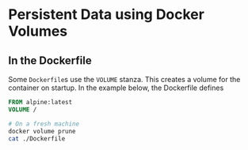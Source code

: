 # Persistent Data using Docker Volumes

## In the Dockerfile

Some `Dockerfile`s use the `VOLUME` stanza. This creates a volume for the
container on startup. In the example below, the Dockerfile defines

```Dockerfile
FROM alpine:latest
VOLUME /
```

```bash
# On a fresh machine
docker volume prune
cat ./Dockerfile
```
